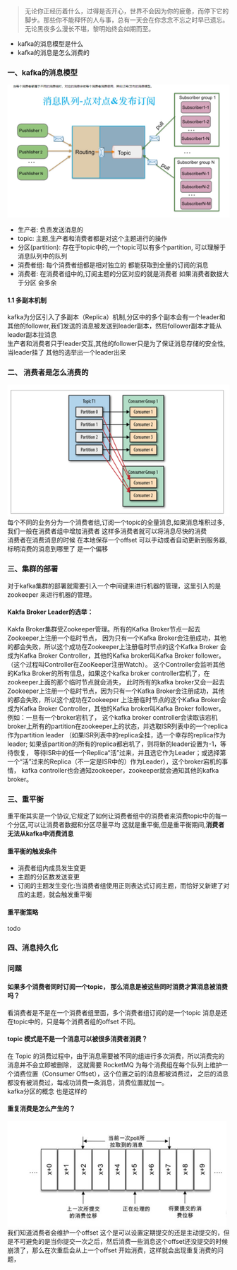 > 无论你正经历着什么，过得是否开心，世界不会因为你的疲惫，而停下它的脚步。那些你不能释怀的人与事，总有一天会在你念念不忘之时早已遗忘。无论黑夜多么漫长不堪，黎明始终会如期而至。
* kafka的消息模型是什么
* kafka的消息是怎么消费的

### 一、kafka的消息模型
   ![image](../image/kafka消息模型.png)  
   * 生产者: 负责发送消息的
   * topic: 主题,生产者和消费者都是对这个主题进行的操作
   * 分区(partition): 存在于topic中的,一个topic可以有多个partition, 可以理解于消息队列中的队列
   * 消费者组: 每个消费者组都是相对独立的 都能获取到全量的订阅的消息
   * 消费者: 在消费者组中的,订阅主题的分区对应的就是消费者 如果消费者数据大于分区 会多余
   
   #### 1.1 多副本机制
   kafka为分区引入了多副本（Replica）机制,分区中的多个副本会有一个leader和其他的follower,我们发送的消息被发送到leader副本，然后follower副本才能从leader副本拉消息  
   生产者和消费者只于leader交互,其他的follower只是为了保证消息存储的安全性,当leader挂了 其他的选举出一个leader出来
   
### 二、 消费者是怎么消费的
   ![image](../image/kafka消费.png)  
   每个不同的业务分为一个消费者组,订阅一个topic的全量消息,如果消息堆积过多,我们一般在消费者组中增加消费者 这样多消费者就可以将消息尽快的消费  
   消费者在消费消息的时候 在本地保存一个offset 可以手动或者自动更新到服务器,标明消费的消息到哪里了 是一个偏移
   

### 三、集群的部署
   对于kafka集群的部署就需要引入一个中间键来进行机器的管理，这里引入的是zookeeper 来进行机器的管理。
   
   #### Kakfa Broker Leader的选举：
   Kakfa Broker集群受Zookeeper管理。所有的Kafka Broker节点一起去Zookeeper上注册一个临时节点，
   因为只有一个Kafka Broker会注册成功，其他的都会失败，所以这个成功在Zookeeper上注册临时节点的这个Kafka Broker
   会成为Kafka Broker Controller，其他的Kafka broker叫Kafka Broker follower。（这个过程叫Controller在ZooKeeper注册Watch）。
   这个Controller会监听其他的Kafka Broker的所有信息，如果这个kafka broker controller宕机了，在zookeeper上面的那个临时节点就会消失，
   此时所有的kafka broker又会一起去Zookeeper上注册一个临时节点，因为只有一个Kafka Broker会注册成功，其他的都会失败，所以这个成功在Zookeeper
   上注册临时节点的这个Kafka Broker会成为Kafka Broker Controller，其他的Kafka broker叫Kafka Broker follower。例如：一旦有一个broker宕机了，
   这个kafka broker controller会读取该宕机broker上所有的partition在zookeeper上的状态，并选取ISR列表中的一个replica作为partition leader
   （如果ISR列表中的replica全挂，选一个幸存的replica作为leader; 如果该partition的所有的replica都宕机了，则将新的leader设置为-1，等待恢复，
   等待ISR中的任一个Replica“活”过来，并且选它作为Leader；或选择第一个“活”过来的Replica（不一定是ISR中的）作为Leader），这个broker宕机的事情，
   kafka controller也会通知zookeeper，zookeeper就会通知其他的kafka broker。
   

### 三、重平衡
   重平衡其实是一个协议,它规定了如何让消费者组中的消费者来消费topic中的每一个分区,可以让消费者数据和分区尽量平均 这就是重平衡,但是重平衡期间,**消费者无法从kafka中消费消息**
   #### 重平衡的触发条件
   * 消费者组内成员发生变更
   * 主题的分区数发送变更
   * 订阅的主题发生变化:当消费者组使用正则表达式订阅主题，而恰好又新建了对应的主题，就会触发重平衡
   #### 重平衡策略
   todo
   
### 四、消息持久化
   
   
   
### 问题
   #### 如果多个消费者同时订阅一个topic， 那么消息是被这些同时消费才算消息被消费吗？
   看消费者是不是在一个消费者组里面，多个消费者组订阅的是一个topic 消息是还在topic中的，只是每个消费者组的offset 不同。
   
   
   #### topic 模式是不是一个消息可以被很多消费者消费？ 
   在 Topic 的消费过程中，由于消息需要被不同的组进行多次消费，所以消费完的消息并不会立即被删除，
   这就需要 RocketMQ 为每个消费组在每个队列上维护一个消费位置（Consumer Offset），这个位置之前的消息都被消费过，
   之后的消息都没有被消费过，每成功消费一条消息，消费位置就加一。  
   kafka分区的概念 也是这样的
   
   #### 重复消费是怎么产生的？
   ![image](../image/kafka重复消费问题.png)
   我们知道消费者会维护一个offset 这个是可以设置定期提交的还是主动提交的，但是不可避免的是当你提交一次之后，然后消费一些消息这个offset还没提交的时候
   崩溃了，那么在次重启会从上一个offset 开始消费，这样就会出现重复消费的问题，